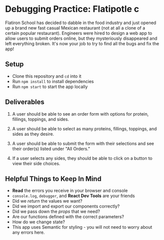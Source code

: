 # Debugging Practice: Flatipotle c

Flatiron School has decided to dabble in the food industry and just opened up a
brand new fast casual Mexican restaurant (not at all a clone of a certain
popular restaurant). Engineers were hired to design a web app to allow users to
submit orders online, but they mysteriously disappeared and left everything
broken. It's now your job to try to find all the bugs and fix the app!

## Setup

- Clone this repository and `cd` into it
- Run `npm install` to install dependencies
- Run `npm start` to start the app locally

## Deliverables

1. A user should be able to see an order form with options for protein,
   fillings, toppings, and sides.

2. A user should be able to select as many proteins, fillings, toppings, and
   sides as they desire.

3. A user should be able to submit the form with their selections and see their
   order(s) listed under "All Orders."

4. If a user selects any sides, they should be able to click on a button to view
   their side choices.

## Helpful Things to Keep In Mind

- **Read** the errors you receive in your browser and console
- `console.log`, `debugger`, and **React Dev Tools** are your friends
- Did we _return_ the values we want?
- Did we import and export our components correctly?
- Did we pass down the _props_ that we need?
- Are our functions defined with the correct parameters?
- How do we change state?
- This app uses Semantic for styling - you will not need to worry about any
  errors here.

